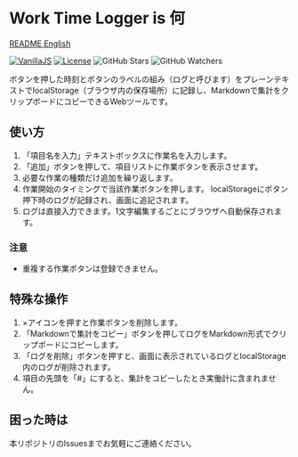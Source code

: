 # Work Time Logger is 何

[README English](./README.md)

[![VanillaJS](https://img.shields.io/badge/Framework-VanillaJS-blue.svg)](http://vanilla-js.com/)
[![License](https://img.shields.io/github/license/hidao80/WorkTimeLogger)](/LICENSE)
![GitHub Stars](https://img.shields.io/github/stars/hidao80/WorkTimeLogger?style=social)
![GitHub Watchers](https://img.shields.io/github/watchers/hidao80/WorkTimeLogger?style=social)

ボタンを押した時刻とボタンのラベルの組み（ログと呼びます）をプレーンテキストでlocalStorage（ブラウザ内の保存場所）に記録し、Markdownで集計をクリップボードにコピーできるWebツールです。

## 使い方

1. 「項目名を入力」テキストボックスに作業名を入力します。
2. 「追加」ボタンを押して、項目リストに作業ボタンを表示させます。
3. 必要な作業の種類だけ追加を繰り返します。
4. 作業開始のタイミングで当該作業ボタンを押します。
  localStorageにボタン押下時のログが記録され、画面に追記されます。
5. ログは直接入力できます。1文字編集するごとにブラウザへ自動保存されます。

### 注意

- 重複する作業ボタンは登録できません。

## 特殊な操作

1. ×アイコンを押すと作業ボタンを削除します。
2. 「Markdownで集計をコピー」ボタンを押してログをMarkdown形式でクリップボードにコピーします。
3. 「ログを削除」ボタンを押すと、画面に表示されているログとlocalStorage内のログが削除されます。
4. 項目の先頭を「#」にすると、集計をコピーしたとき実働計に含まれません。

## 困った時は

本リポジトリのIssuesまでお気軽にご連絡ください。
